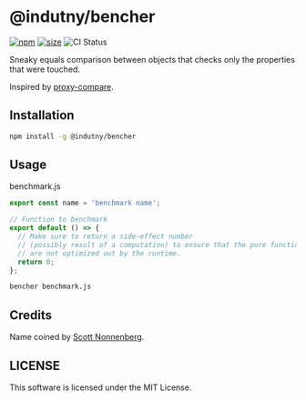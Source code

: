 # @indutny/bencher

[![npm](https://img.shields.io/npm/v/@indutny/bencher)](https://www.npmjs.com/package/@indutny/bencher)
[![size](https://img.shields.io/bundlephobia/minzip/@indutny/bencher)](https://bundlephobia.com/result?p=@indutny/bencher)
![CI Status](https://github.com/indutny/bencher/actions/workflows/test.yml/badge.svg)

Sneaky equals comparison between objects that checks only the properties that
were touched.

Inspired by [proxy-compare](https://github.com/dai-shi/proxy-compare).

## Installation

```sh
npm install -g @indutny/bencher
```

## Usage

benchmark.js

```js
export const name = 'benchmark name';

// Function to benchmark
export default () => {
  // Make sure to return a side-effect number
  // (possibly result of a computation) to ensure that the pure function calls
  // are not optimized out by the runtime.
  return 0;
};
```

```sh
bencher benchmark.js
```

## Credits

Name coined by [Scott Nonnenberg](https://github.com/scottnonnenberg/).

## LICENSE

This software is licensed under the MIT License.
